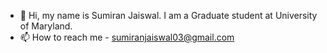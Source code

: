 - 👋 Hi, my name is Sumiran Jaiswal. I am a Graduate student at University of Maryland.
- 📫 How to reach me - sumiranjaiswal03@gmail.com

<!---
sumi0309/sumi0309 is a ✨ special ✨ repository because its `README.md` (this file) appears on your GitHub profile.
You can click the Preview link to take a look at your changes.
--->

